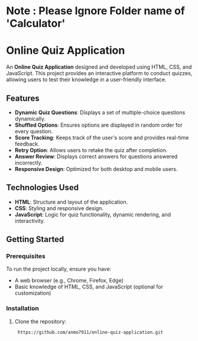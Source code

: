 # Note : Please Ignore Folder name of 'Calculator' 

# Online Quiz Application

An **Online Quiz Application** designed and developed using HTML, CSS, and JavaScript. This project provides an interactive platform to conduct quizzes, allowing users to test their knowledge in a user-friendly interface.

## Features

- **Dynamic Quiz Questions**: Displays a set of multiple-choice questions dynamically.
- **Shuffled Options**: Ensures options are displayed in random order for every question.
- **Score Tracking**: Keeps track of the user's score and provides real-time feedback.
- **Retry Option**: Allows users to retake the quiz after completion.
- **Answer Review**: Displays correct answers for questions answered incorrectly.
- **Responsive Design**: Optimized for both desktop and mobile users.

## Technologies Used

- **HTML**: Structure and layout of the application.
- **CSS**: Styling and responsive design.
- **JavaScript**: Logic for quiz functionality, dynamic rendering, and interactivity.

## Getting Started

### Prerequisites
To run the project locally, ensure you have:
- A web browser (e.g., Chrome, Firefox, Edge)
- Basic knowledge of HTML, CSS, and JavaScript (optional for customization)

### Installation
1. Clone the repository:
   ```bash
    https://github.com/anmo7911/online-quiz-application.git
